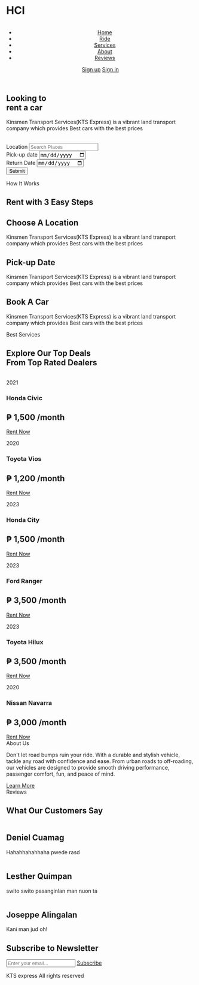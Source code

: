# HCI
<!DOCTYPE html>
<html lang="en">
<head>
  <meta charset="UTF-8">
  <meta http-equiv="X-UA-Compatible" content="IE=edge">
  <meta name="viewport" content="width=device-width, initial-scale=1.0">
  <title>Car Rental Website</title>
  <link rel="stylesheet" href="style.css">
  <link rel="stylesheet" href="https://cdn.jsdelivr.net/npm/boxicons@latest/css/boxicons.min.css">
</head>
<body>
  <header>
    <a href="#" class="logo">
      <img src="https://scontent.fcgy2-2.fna.fbcdn.net/v/t39.30808-6/358604864_656893773126319_2908540642411125623_n.jpg?_nc_cat=103&ccb=1-7&_nc_sid=5f2048&_nc_eui2=AeGEfspdq8qHYf6sm5WqJvaJgbaPvpSoPICBto--lKg8gL4HxCx-ovGUWPr68KvtKrU4AGm17z2WmOdmJmf8TpOH&_nc_ohc=x5eNSqBK0YAQ7kNvgGmZaAA&_nc_oc=AdiYZkBGC-h5U_FuFYvxXKrMraasMEBZAYuSUqb73TZ-JiCGj0-MlIDWynTuulHVQsM&_nc_ht=scontent.fcgy2-2.fna&oh=00_AYB3Jt2jt8CxfaSPR3OvxhQ7WbmOY4VyzWvZ8N0hdN1Szw&oe=664F525C" alt="">
    </a>
    <div class="bx bx-menu" id="menu-icon"></div>
    <ul class="navbar">
      <li><a href="#home">Home</a></li>
      <li><a href="#ride">Ride</a></li>
      <li><a href="#services">Services</a></li>
      <li><a href="#about">About</a></li>
      <li><a href="#reviews">Reviews</a></li>
    </ul>
    <div class="header-btn">
      <a href="#" class="sign up">Sign up</a>
      <a href="#" class="sign in">Sign in</a>       
    </div>
  </header>
  
  <section class="home" id="home">
    <div class="text">
      <h1><span>Looking</span> to <br>rent a car</h1>
      <p>Kinsmen Transport Services(KTS Express) is a vibrant land transport company which provides Best cars with the best prices</p>
      <div class="app-store">
        <img src="https://lifeokshop.com/public/img/apple.png" alt="">
        <img src="https://digianafresh.com/web/images/miscellaneous/google-play-btn.png" alt="">
      </div>
    </div>
    <div class="form-container">
      <form action="">
        <div class="input-box">
          <span>Location</span>
          <input type="search" placeholder="Search Places">
        </div>
        <div class="input-box">
          <span>Pick-up date</span>
          <input type="date">
        </div>
        <div class="input-box">
          <span>Return Date</span>
          <input type="date">
        </div>
        <input type="submit" class="btn">
      </form>
    </div>
  </section>
  
  <section class="ride" id="ride">
    <div class="heading">
      <span>How It Works</span>
      <h1>Rent with 3 Easy Steps</h1>
    </div>
    <div class="ride-container">
      <div class="box">
        <i class='bx bxs-map'></i>
        <h2>Choose A Location</h2>
        <p>Kinsmen Transport Services(KTS Express) is a vibrant land transport company which provides Best cars with the best prices</p>
      </div>
      <div class="box">
        <i class='bx bxs-calendar-check'></i>
        <h2>Pick-up Date</h2>
        <p>Kinsmen Transport Services(KTS Express) is a vibrant land transport company which provides Best cars with the best prices</p>
      </div>
      <div class="box">
        <i class='bx bxs-calendar-star'></i>
        <h2>Book A Car</h2>
        <p>Kinsmen Transport Services(KTS Express) is a vibrant land transport company which provides Best cars with the best prices</p>
      </div>
    </div>
  </section>
  
  <section class="services" id="services">
    <div class="heading">
      <span>Best Services</span>
      <h1>Explore Our Top Deals <br> From Top Rated Dealers</h1>
    </div>
    <div class="services-container">
      <div class="box">
        <div class="box-img">
          <img src="https://www.autotrader.com/wp-content/uploads/2020/08/2021-honda-civic-hatchback-front-left-side.jpg?resize=880" alt="">
        </div>
        <p>2021</p>
        <h3>Honda Civic</h3>
        <h2>₱ 1,500 <span>/month</span></h2>
        <a href="#" class="btn">Rent Now</a>
      </div>
      <div class="box">
        <div class="box-img">
          <img src="https://nextrift.com/wp-content/uploads/2020/11/toyota-vios-2020-1.jpg" alt="">
        </div>
        <p>2020</p>
        <h3>Toyota Vios</h3>
        <h2>₱ 1,200 <span>/month</span></h2>
        <a href="#" class="btn">Rent Now</a>
      </div>
      <div class="box">
        <div class="box-img">
          <img src="https://th.bing.com/th/id/R.ea9348b6b6de99e74daa0d9765ab7935?rik=phAGQ6hQnG9OpQ&riu=http%3a%2f%2fs1.paultan.org%2fimage%2f2020%2f09%2f2020-Honda-City-RS-i-MMD-Hybrid-at-MIMC-Exterior-9-1200x628.jpg&ehk=NbvlwtNnNIHS8CRlz%2bthcRxOLw3ewpbi710z3Dixg%2bU%3d&risl=&pid=ImgRaw&r=0" alt="">
        </div>
        <p>2023</p>
        <h3>Honda City</h3>
        <h2>₱ 1,500 <span>/month</span></h2>
        <a href="#" class="btn">Rent Now</a>
      </div>
      <div class="box">
        <div class="box-img">
          <img src="https://cdn.sanity.io/images/otg9j4oh/production/0cbf6e9ce0c0568838386e51ae338b735d0566ab-1000x644.png" alt="">
        </div>
        <p>2023</p>
        <h3>Ford Ranger</h3>
        <h2>₱ 3,500 <span>/month</span></h2>
        <a href="#" class="btn">Rent Now</a>
      </div>
      <div class="box">
        <div class="box-img">
          <img src="https://th.bing.com/th/id/R.a3f209d771cad6c2e6f4bf6ab1d8ba5f?rik=xXyCzdj5vM0YyA&riu=http%3a%2f%2fen.toyota-club.eu%2fgraphics%2fgallery%2ffull%2f868_toyota-hilux-2016-06.jpg&ehk=UqHpWIKZXl7qyEEbOne7J4lALtLgKWaPf8VW6nw7%2f3Y%3d&risl=&pid=ImgRaw&r=0" alt="">
        </div>
        <p>2023</p>
        <h3>Toyota Hilux</h3>
        <h2>₱ 3,500 <span>/month</span></h2>
        <a href="#" class="btn">Rent Now</a>
      </div>
      <div class="box">
        <div class="box-img">
          <img src="https://1.bp.blogspot.com/-ahUtBWzy0MY/X4qf5WEzRHI/AAAAAAAAGms/-j_6FgSrmpkf1Fd5QavS_OBC2XXmXSEMACLcBGAsYHQ/s2048/nissan%2B%252823%2529.jpg" alt="">
        </div>
        <p>2020</p>
        <h3>Nissan Navarra</h3>
        <h2>₱ 3,000 <span>/month</span></h2>
        <a href="#" class="btn">Rent Now</a>
      </div>
    </div>
  </section>
  
  <section class="about" id="about">
    <div class="heading"> 
      <div class="about-container">
        <div class="about-img">
          <img src="https://th.bing.com/th/id/R.8b01377204f7e5e60f3928fa9c6d8d8d?rik=veNTNapnhdPf5A&riu=http%3a%2f%2fpluspng.com%2fimg-png%2fpng-hd-images-of-cars-volkswagen-png-hd-1500.png&ehk=bzMQ1ueAXMsJzhilqNehN77R9uwSPUm8hoyg%2bCU3wYo%3d&risl=&pid=ImgRaw&r=0" alt="">
        </div>
        <div class="about-text">
          <span>About Us</span>
          <p>Don't let road bumps ruin your ride. With a durable and stylish vehicle, tackle any road with confidence and ease. From urban roads to off-roading, our vehicles are designed to provide smooth driving performance, passenger comfort, fun, and peace of mind.</p>
          <a href="#" class="btn">Learn More</a>
        </div>
      </div>
    </div>
  </section>
  
  <section class="reviews" id="reviews">
    <div class="heading">
      <span>Reviews</span>
      <h1>What Our Customers Say</h1>
    </div>
    <div class="reviews-container">
      <div class="box">
        <div class="rev-img">
          <img src="https://scontent.fceb1-1.fna.fbcdn.net/v/t1.18169-9/12308273_689432534525794_8913279651017866745_n.jpg?_nc_cat=111&ccb=1-7&_nc_sid=5f2048&_nc_eui2=AeGotVrqQSsj8uwYuIoanTWOiilUcqcqcIiKKVRypypwiIExgUk8eSiZI0taiJWOVBcZz__I6ArOWuZXk6Al1Glv&_nc_ohc=dIlPmeteyaYQ7kNvgFxCFbI&_nc_ht=scontent.fceb1-1.fna&oh=00_AYCZi7fWXZrP7qKD2vHXq4J4co6_FkSeD81iN_TIZ-SXOw&oe=6667F263" alt="">
        </div>
        <h2>Deniel Cuamag</h2>
        <div class="stars">
          <i class='bx bxs-star'></i>
          <i class='bx bxs-star'></i>
          <i class='bx bxs-star'></i>
          <i class='bx bxs-star'></i>
        </div>
        <p>Hahahhahahhaha pwede rasd</p>
      </div>
      <div class="box">
        <div class="rev-img">
          <img src="https://scontent.fceb1-5.fna.fbcdn.net/v/t39.30808-6/271799609_790030849057958_6212437058420222242_n.jpg?_nc_cat=110&ccb=1-7&_nc_sid=5f2048&_nc_eui2=AeFifJ4PuI0R-z7W-qrvCCD2EgOvZwjBPUUSA69nCME9Rfr9449ALoU1d4QX2Sz5XTqIgFD068JhfdXHv2QUAbWs&_nc_ohc=qAUHSX0oIoUQ7kNvgHZ4pmo&_nc_ht=scontent.fceb1-5.fna&oh=00_AYCitxsv3t5jbICaKR4yatOf5dOjEFuAdO_f8T_nkN3yKg&oe=664FA24F" alt="">
        </div>
        <h2>Lesther Quimpan</h2>
        <div class="stars">
          <i class='bx bxs-star'></i>
          <i class='bx bxs-star'></i>
          <i class='bx bxs-star'></i>
          <i class='bx bxs-star'></i>
        </div>
        <p>swito swito pasanginlan man nuon ta</p>
      </div>
      <div class="box">
        <div class="rev-img">
          <img src="https://scontent.fceb1-4.fna.fbcdn.net/v/t31.18172-8/13217103_185326331866704_1874129505756688739_o.jpg?_nc_cat=108&ccb=1-7&_nc_sid=5f2048&_nc_eui2=AeFHOub95joGfMWFJm0qxxNIb86s5y5jCdxvzqznLmMJ3EiBGE7NtbYYUe1CIKpiqvu4PkGtEdzXvqd4OQz4ynBX&_nc_ohc=p5ZeWb5j-roQ7kNvgHVQIYj&_nc_ht=scontent.fceb1-4.fna&oh=00_AYCsUCYgjYx7ErPe1wsI6JLMEuSqZYQwLdL3hzQYG4F0Kg&oe=6671350F" alt="">
        </div>
        <h2>Joseppe Alingalan</h2>
        <div class="stars">
          <i class='bx bxs-star'></i>
          <i class='bx bxs-star'></i>
          <i class='bx bxs-star'></i>
          <i class='bx bxs-star'></i>
          <i class='bx bxs-star'></i>
        </div>
        <p>Kani man jud oh!</p>
      </div>
    </div>
  </section>
  
  <section class="newsletter">
    <h2>Subscribe to Newsletter</h2>
    <div class="box">
      <input type="text" placeholder="Enter your email...">
      <a href="#" class="btn">Subscribe</a>
    </div>
  </section>
  
  <div class="copyright">
    <p>KTS express All rights reserved</p>
    <div class="social">
      <a href="#"><i class='bx bxl-facebook'></i></a>
      <a href="#"><i class='bx bxl-twitter'></i></a>
      <a href="#"><i class='bx bxl-instagram'></i></a>
    </div>
  </div>
  
  <script src="main.js"></script>
</body>
</html>


